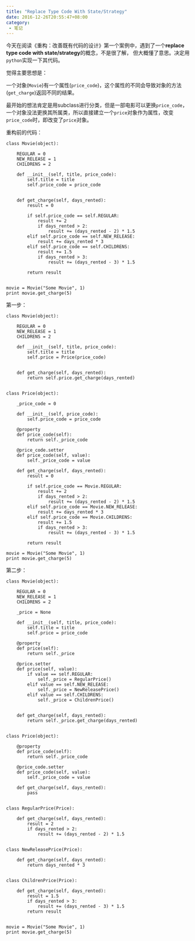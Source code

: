 ```yaml
---
title: "Replace Type Code With State/Strategy"
date: 2016-12-26T20:55:47+08:00
category: 
 - 笔记
---
```


今天在阅读《重构：改善既有代码的设计》第一个案例中，遇到了一个**replace type code with state/strategy**的概念，不是很了解，
但大概懂了意思。决定用`python`实现一下其代码。

觉得主要思想是：

一个对象(`Movie`)有一个属性(`price_code`)，这个属性的不同会导致对象的方法(`get_charge`)返回不同的结果。

最开始的想法肯定是用subclass进行分类，但是一部电影可以更换`price_code`，一个对象没法更换其所属类，所以直接建立一个`price`对象作为属性，改变`price_code`时，即改变了`price`对象。


重构前的代码：

	class Movie(object):
	
	    REGULAR = 0
	    NEW_RELEASE = 1
	    CHILDRENS = 2
	
	    def __init__(self, title, price_code):
	        self.title = title
	        self.price_code = price_code
	
	
	    def get_charge(self, days_rented):
	        result = 0
	
	        if self.price_code == self.REGULAR:
	            result += 2
	            if days_rented > 2:
	                result += (days_rented - 2) * 1.5
	        elif self.price_code == self.NEW_RELEASE:
	            result += days_rented * 3
	        elif self.price_code == self.CHILDRENS:
	            result += 1.5
	            if days_rented > 3:
	                result += (days_rented - 3) * 1.5
	
	        return result
	
	
	movie = Movie("Some Movie", 1)
	print movie.get_charge(5)


第一步：

	class Movie(object):
	
	    REGULAR = 0
	    NEW_RELEASE = 1
	    CHILDRENS = 2
	
	    def __init__(self, title, price_code):
	        self.title = title
	        self.price = Price(price_code)
	
	
	    def get_charge(self, days_rented):
	        return self.price.get_charge(days_rented)
	
	
	class Price(object):
	
	    _price_code = 0
	
	    def __init__(self, price_code):
	        self.price_code = price_code
	
	    @property
	    def price_code(self):
	        return self._price_code
	
	    @price_code.setter
	    def price_code(self, value):
	        self._price_code = value
	
	    def get_charge(self, days_rented):
	        result = 0
	
	        if self.price_code == Movie.REGULAR:
	            result += 2
	            if days_rented > 2:
	                result += (days_rented - 2) * 1.5
	        elif self.price_code == Movie.NEW_RELEASE:
	            result += days_rented * 3
	        elif self.price_code == Movie.CHILDRENS:
	            result += 1.5
	            if days_rented > 3:
	                result += (days_rented - 3) * 1.5
	
	        return result
	
	movie = Movie("Some Movie", 1)
	print movie.get_charge(5)


第二步：

	class Movie(object):
	
	    REGULAR = 0
	    NEW_RELEASE = 1
	    CHILDRENS = 2
	
	    _price = None
	
	    def __init__(self, title, price_code):
	        self.title = title
	        self.price = price_code
	
	    @property
	    def price(self):
	        return self._price
	
	    @price.setter
	    def price(self, value):
	        if value == self.REGULAR:
	            self._price = RegularPrice()
	        elif value == self.NEW_RELEASE:
	            self._price = NewReleasePrice()
	        elif value == self.CHILDRENS:
	            self._price = ChildrenPrice()
	
	
	    def get_charge(self, days_rented):
	        return self._price.get_charge(days_rented)
	
	
	class Price(object):
	
	    @property
	    def price_code(self):
	        return self._price_code
	
	    @price_code.setter
	    def price_code(self, value):
	        self._price_code = value
	
	    def get_charge(self, days_rented):
	        pass
	
	
	class RegularPrice(Price):
	
	    def get_charge(self, days_rented):
	        result = 2
	        if days_rented > 2:
	            result += (days_rented - 2) * 1.5
	
	
	class NewReleasePrice(Price):
	
	    def get_charge(self, days_rented):
	        return days_rented * 3
	
	
	class ChildrenPrice(Price):
	
	    def get_charge(self, days_rented):
	        result = 1.5
	        if days_rented > 3:
	            result += (days_rented - 3) * 1.5
	        return result
	
	
	movie = Movie("Some Movie", 1)
	print movie.get_charge(5)
